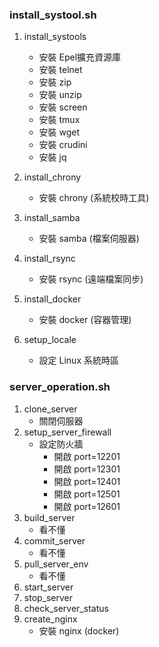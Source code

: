 ### install_systool.sh

1. install_systools
	* 安裝 Epel擴充資源庫
	* 安裝 telnet
	* 安裝 zip 
	* 安裝 unzip 
	* 安裝 screen 
	* 安裝 tmux 
	* 安裝 wget
	* 安裝 crudini 
	* 安裝 jq 

2. install_chrony
	* 安裝 chrony (系統校時工具)

3. install_samba
	* 安裝 samba (檔案伺服器)

4. install_rsync
	* 安裝 rsync (遠端檔案同步)

5. install_docker
	* 安裝 docker (容器管理)

6. setup_locale
	* 設定 Linux 系統時區

### server_operation.sh
1. clone_server
	* 關閉伺服器
2. setup_server_firewall
	* 設定防火牆
		* 開啟 port=12201
		* 開啟 port=12301
		* 開啟 port=12401
		* 開啟 port=12501
		* 開啟 port=12601
3. build_server
	* 看不懂
4. commit_server
	* 看不懂
5. pull_server_env
	* 看不懂
6. start_server
7. stop_server
8. check_server_status
9. create_nginx
	* 安裝 nginx (docker) 



